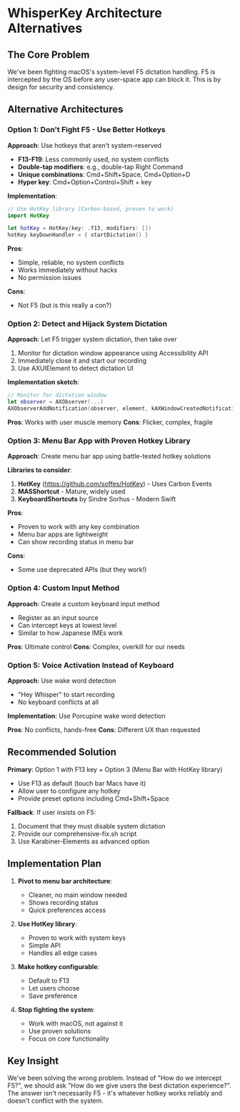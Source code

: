 # WhisperKey Architecture Alternatives

## The Core Problem
We've been fighting macOS's system-level F5 dictation handling. F5 is intercepted by the OS before any user-space app can block it. This is by design for security and consistency.

## Alternative Architectures

### Option 1: Don't Fight F5 - Use Better Hotkeys
**Approach**: Use hotkeys that aren't system-reserved
- **F13-F19**: Less commonly used, no system conflicts
- **Double-tap modifiers**: e.g., double-tap Right Command
- **Unique combinations**: Cmd+Shift+Space, Cmd+Option+D
- **Hyper key**: Cmd+Option+Control+Shift + key

**Implementation**:
```swift
// Use HotKey library (Carbon-based, proven to work)
import HotKey

let hotKey = HotKey(key: .f13, modifiers: [])
hotKey.keyDownHandler = { startDictation() }
```

**Pros**: 
- Simple, reliable, no system conflicts
- Works immediately without hacks
- No permission issues

**Cons**: 
- Not F5 (but is this really a con?)

### Option 2: Detect and Hijack System Dictation
**Approach**: Let F5 trigger system dictation, then take over
1. Monitor for dictation window appearance using Accessibility API
2. Immediately close it and start our recording
3. Use AXUIElement to detect dictation UI

**Implementation sketch**:
```swift
// Monitor for dictation window
let observer = AXObserver(...)
AXObserverAddNotification(observer, element, kAXWindowCreatedNotification, ...)
```

**Pros**: Works with user muscle memory
**Cons**: Flicker, complex, fragile

### Option 3: Menu Bar App with Proven Hotkey Library
**Approach**: Create menu bar app using battle-tested hotkey solutions

**Libraries to consider**:
1. **HotKey** (https://github.com/soffes/HotKey) - Uses Carbon Events
2. **MASShortcut** - Mature, widely used
3. **KeyboardShortcuts** by Sindre Sorhus - Modern Swift

**Pros**: 
- Proven to work with any key combination
- Menu bar apps are lightweight
- Can show recording status in menu bar

**Cons**: 
- Some use deprecated APIs (but they work!)

### Option 4: Custom Input Method
**Approach**: Create a custom keyboard input method
- Register as an input source
- Can intercept keys at lowest level
- Similar to how Japanese IMEs work

**Pros**: Ultimate control
**Cons**: Complex, overkill for our needs

### Option 5: Voice Activation Instead of Keyboard
**Approach**: Use wake word detection
- "Hey Whisper" to start recording
- No keyboard conflicts at all

**Implementation**: Use Porcupine wake word detection

**Pros**: No conflicts, hands-free
**Cons**: Different UX than requested

## Recommended Solution

**Primary**: Option 1 with F13 key + Option 3 (Menu Bar with HotKey library)
- Use F13 as default (touch bar Macs have it)
- Allow user to configure any hotkey
- Provide preset options including Cmd+Shift+Space

**Fallback**: If user insists on F5:
1. Document that they must disable system dictation
2. Provide our comprehensive-fix.sh script
3. Use Karabiner-Elements as advanced option

## Implementation Plan

1. **Pivot to menu bar architecture**:
   - Cleaner, no main window needed
   - Shows recording status
   - Quick preferences access

2. **Use HotKey library**:
   - Proven to work with system keys
   - Simple API
   - Handles all edge cases

3. **Make hotkey configurable**:
   - Default to F13
   - Let users choose
   - Save preference

4. **Stop fighting the system**:
   - Work with macOS, not against it
   - Use proven solutions
   - Focus on core functionality

## Key Insight

We've been solving the wrong problem. Instead of "How do we intercept F5?", we should ask "How do we give users the best dictation experience?". The answer isn't necessarily F5 - it's whatever hotkey works reliably and doesn't conflict with the system.